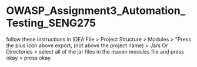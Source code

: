 # OWASP_Assignment3_Automation_Testing_SENG275
follow these instructions in IDEA
File > Project Structure > Modules > "Press the plus icon above export, (not above the project name) > Jars Or Directories > select all of the jar files in the maven modules file and press okay > press okay
